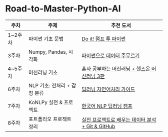 # Road-to-Master-Python-AI

| 주차      | 주제                      | 추천 도서                                              
|-----------|---------------------------|------------------------------------------------------------------------------------
| 1~2주차   | 파이썬 기초 문법            | [Do it! 점프 투 파이썬](https://wikidocs.net/book/1)
| 3주차     | Numpy, Pandas, 시각화      | [파이썬으로 데이터 주무르기](https://wikidocs.net/book/43)
| 4~5주차   | 머신러닝 기초               | [혼자 공부하는 머신러닝 + 핸즈온 머신러닝 3판](https://wikidocs.net/book/1201)
| 6주차     | NLP 기초: 전처리 + 감정 분류 | [딥러닝 자연어처리 가이드](https://wikidocs.net/book/839)
| 7주차     | KoNLPy 실전 & 프로젝트      | [한국어 NLP 딥러닝 캠프](https://wikidocs.net/book/2011)
| 8주차     | 포트폴리오 프로젝트 정리     | [실전 프로젝트로 배우는 데이터 분석 + Git & GitHub](https://wikidocs.net/book/1165)
